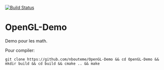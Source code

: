 [![Build Status](https://travis-ci.org/nbouteme/OpenGL-Demo.svg?branch=master)](https://travis-ci.org/nbouteme/OpenGL-Demo)

OpenGL-Demo
===========

Demo pour les math.

Pour compiler:

`git clone https://github.com/nbouteme/OpenGL-Demo && cd OpenGL-Demo && mkdir build && cd build && cmake .. && make`
